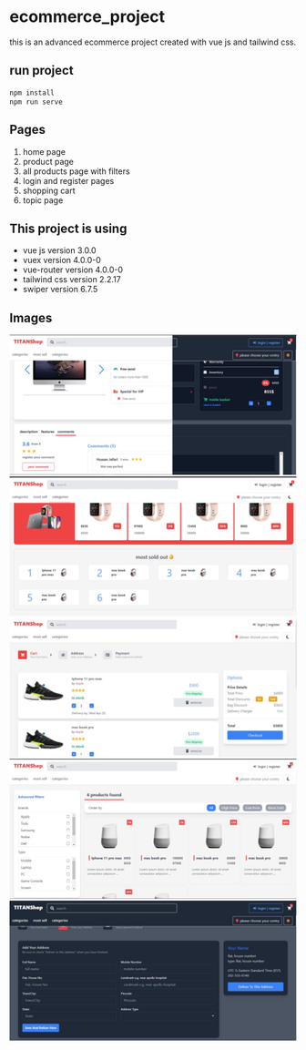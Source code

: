 # ecommerce_project
 this is an advanced ecommerce project created with vue js and tailwind css.
 
## run project 
	npm install
	npm run serve
 
## Pages
1. home page 
2. product page
3. all products page with filters
4. login and register pages
5. shopping cart
6. topic page
	
## This project is using
- vue js version 3.0.0
- vuex version 4.0.0-0
- vue-router version 4.0.0-0
- tailwind css version 2.2.17
- swiper version 6.7.5 
	
## Images
![This is an image](/site_images/dark_lighr.jpg)
![This is an image](/site_images/home.JPG)
![This is an image](/site_images/basket_baskter.JPG)
![This is an image](/site_images/all_products.JPG)
![This is an image](/site_images/basket_Address.JPG)
